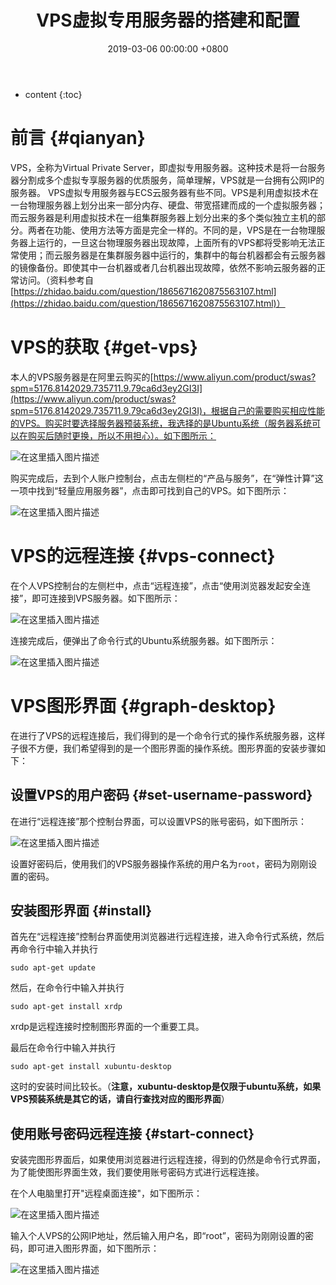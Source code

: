 ﻿---
layout: post
title:  VPS虚拟专用服务器的搭建和配置
date:   2019-03-06 00:00:00 +0800
categories: 服务器
---

* content
{:toc}





# 前言  {#qianyan}
VPS，全称为Virtual Private Server，即虚拟专用服务器。这种技术是将一台服务器分割成多个虚拟专享服务器的优质服务，简单理解，VPS就是一台拥有公网IP的服务器。
VPS虚拟专用服务器与ECS云服务器有些不同。VPS是利用虚拟技术在一台物理服务器上划分出来一部分内存、硬盘、带宽搭建而成的一个虚拟服务器；而云服务器是利用虚拟技术在一组集群服务器上划分出来的多个类似独立主机的部分。两者在功能、使用方法等方面是完全一样的。不同的是，VPS是在一台物理服务器上运行的，一旦这台物理服务器出现故障，上面所有的VPS都将受影响无法正常使用；而云服务器是在集群服务器中运行的，集群中的每台机器都会有云服务器的镜像备份。即使其中一台机器或者几台机器出现故障，依然不影响云服务器的正常访问。（资料参考自[https://zhidao.baidu.com/question/1865671620875563107.html](https://zhidao.baidu.com/question/1865671620875563107.html)）

# VPS的获取  {#get-vps}
本人的VPS服务器是在阿里云购买的[https://www.aliyun.com/product/swas?spm=5176.8142029.735711.9.79ca6d3ey2GI3I](https://www.aliyun.com/product/swas?spm=5176.8142029.735711.9.79ca6d3ey2GI3I)，根据自己的需要购买相应性能的VPS。购买时要选择服务器预装系统，我选择的是Ubuntu系统（服务器系统可以在购买后随时更换，所以不用担心）。如下图所示：

![在这里插入图片描述](https://raw.githubusercontent.com/watchcat2k/watchcat2k.github.io/master/styles/images/blogImage/2019-03/2019-03-06-1.png)

购买完成后，去到个人账户控制台，点击左侧栏的“产品与服务”，在“弹性计算”这一项中找到“轻量应用服务器”，点击即可找到自己的VPS。如下图所示：

![在这里插入图片描述](https://raw.githubusercontent.com/watchcat2k/watchcat2k.github.io/master/styles/images/blogImage/2019-03/2019-03-06-2.png)

# VPS的远程连接  {#vps-connect}
在个人VPS控制台的左侧栏中，点击“远程连接”，点击“使用浏览器发起安全连接”，即可连接到VPS服务器。如下图所示：

![在这里插入图片描述](https://raw.githubusercontent.com/watchcat2k/watchcat2k.github.io/master/styles/images/blogImage/2019-03/2019-03-06-3.png)

连接完成后，便弹出了命令行式的Ubuntu系统服务器。如下图所示：

![在这里插入图片描述](https://raw.githubusercontent.com/watchcat2k/watchcat2k.github.io/master/styles/images/blogImage/2019-03/2019-03-06-4.png)

# VPS图形界面  {#graph-desktop}
在进行了VPS的远程连接后，我们得到的是一个命令行式的操作系统服务器，这样子很不方便，我们希望得到的是一个图形界面的操作系统。图形界面的安装步骤如下：

## 设置VPS的用户密码  {#set-username-password}
在进行“远程连接”那个控制台界面，可以设置VPS的账号密码，如下图所示：

![在这里插入图片描述](https://raw.githubusercontent.com/watchcat2k/watchcat2k.github.io/master/styles/images/blogImage/2019-03/2019-03-06-5.png)

设置好密码后，使用我们的VPS服务器操作系统的用户名为`root`，密码为刚刚设置的密码。

## 安装图形界面  {#install}
首先在“远程连接”控制台界面使用浏览器进行远程连接，进入命令行式系统，然后再命令行中输入并执行

```
sudo apt-get update
```

然后，在命令行中输入并执行

```
sudo apt-get install xrdp
```

xrdp是远程连接时控制图形界面的一个重要工具。

最后在命令行中输入并执行

```
sudo apt-get install xubuntu-desktop
```
这时的安装时间比较长。（**注意，xubuntu-desktop是仅限于ubuntu系统，如果VPS预装系统是其它的话，请自行查找对应的图形界面**）

## 使用账号密码远程连接  {#start-connect}
安装完图形界面后，如果使用浏览器进行远程连接，得到的仍然是命令行式界面，为了能使图形界面生效，我们要使用账号密码方式进行远程连接。

在个人电脑里打开"远程桌面连接"，如下图所示：

![在这里插入图片描述](https://raw.githubusercontent.com/watchcat2k/watchcat2k.github.io/master/styles/images/blogImage/2019-03/2019-03-06-6.png)

输入个人VPS的公网IP地址，然后输入用户名，即“root”，密码为刚刚设置的密码，即可进入图形界面，如下图所示：

![在这里插入图片描述](https://raw.githubusercontent.com/watchcat2k/watchcat2k.github.io/master/styles/images/blogImage/2019-03/2019-03-06-7.png)

